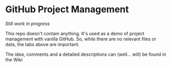 # GitHub Project Management

*Still work in progress*

This repo doesn't contain anything. It's used as a demo of project management with vanilla GitHub. So, while there are no relevant files or data, the tabs above are important.

The idea, comments and a detailed descriptions can (well... will) be found in the Wiki
